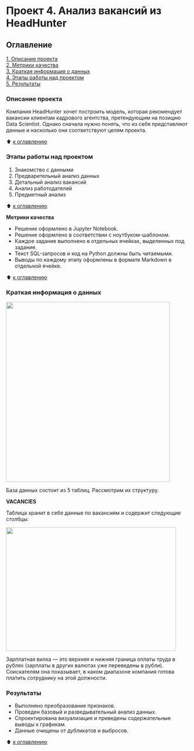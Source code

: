 # Проект 4. Анализ вакансий из HeadHunter

## Оглавление  
[1. Описание проекта](https://github.com/vanpakpro/Data_Science_Hub/tree/main/hh_sql/README.md#Описание-проекта)  
[2. Метрики качества](https://github.com/vanpakpro/Data_Science_Hub/tree/main/hh_sql/README.md#Метрики-качества)  
[3. Краткая информация о данных](https://github.com/vanpakpro/Data_Science_Hub/tree/main/hh_sql/README.md#Краткая-информация-о-данных)  
[4. Этапы работы над проектом](https://github.com/vanpakpro/Data_Science_Hub/tree/main/hh_sql/README.md#Этапы-работы-над-проектом)  
[5. Результаты](https://github.com/vanpakpro/Data_Science_Hub/tree/main/hh_sql/README.md#Результаты)    

### Описание проекта    
Компания HeadHunter хочет построить модель, которая рекомендует вакансии клиентам кадрового агентства, претендующим на позицию Data Scientist. Однако сначала нужно понять, что из себя представляют данные и насколько они соответствуют целям проекта.

:arrow_up: [к оглавлению](https://github.com/vanpakpro/Data_Science_Hub/tree/main/hh_sql/README.md#Оглавление)

### Этапы работы над проектом  
1. Знакомство с данными
2. Предварительный анализ данных
3. Детальный анализ вакансий
4. Анализ работодателей
5. Предметный анализ

:arrow_up: [к оглавлению](https://github.com/vanpakpro/Data_Science_Hub/tree/main/hh_sql/README.md#Оглавление)

**Метрики качества**     
- Решение оформлено в Jupyter Notebook.
- Решение оформлено в соответствии с ноутбуком-шаблоном.
- Каждое задание выполнено в отдельных ячейках, выделенных под задание.
- Текст SQL-запросов и код на Python должны быть читаемыми.
- Выводы по каждому этапу оформлены в формате Markdown в отдельной ячейке.

:arrow_up: [к оглавлению](https://github.com/vanpakpro/Data_Science_Hub/tree/main/hh_sql/README.md#Оглавление)

### Краткая информация о данных 
<image src="https://lms.skillfactory.ru/assets/courseware/v1/efd63819603e7d4f4433ed2fedec717c/asset-v1:SkillFactory+DST-3.0+28FEB2021+type@asset+block/SQL_pj2_2_1.png" width="448" height="492"/>

База данных состоит из 5 таблиц. Рассмотрим их структуру.

**VACANCIES**

Таблица хранит в себе данные по вакансиям и содержит следующие столбцы:

<image src="https://lms.skillfactory.ru/assets/courseware/v1/837cf6ff79f483e387a16c993634f3e4/asset-v1:SkillFactory+DST-3.0+28FEB2021+type@asset+block/SQL_pj2_2_2.png" width="465" height="338"/>

Зарплатная вилка — это верхняя и нижняя граница оплаты труда в рублях (зарплаты в других валютах уже переведены в рубли). Соискателям она показывает, в каком диапазоне компания готова платить сотруднику на этой должности.


### Результаты  
- Выполнено преобразование признаков.
- Проведен базовый и разведывательный анализ данных.
- Спроектирована визуализация и приведены содержательные выводы к графикам.
- Данные очищены от дубликатов и выбросов.

:arrow_up: [к оглавлению](https://github.com/vanpakpro/Data_Science_Hub/tree/main/hh_vacancies/README.md#Оглавление)